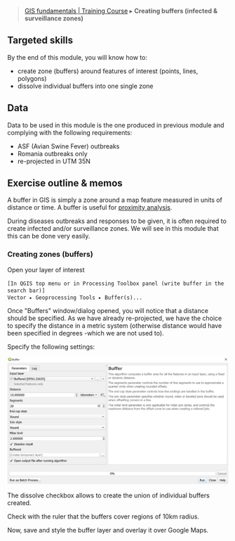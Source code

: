 > [GIS fundamentals | Training Course](agenda.md) ▸ **Creating buffers (infected & surveillance zones)**

## Targeted skills
By the end of this module, you will know how to:
* create zone (buffers) around features of interest (points, lines, polygons)
* dissolve individual buffers into one single zone

## Data
Data to be used in this module is the one produced in previous module and complying with the following requirements:
* ASF (Avian Swine Fever) outbreaks
* Romania outbreaks only
* re-projected in UTM 35N

## Exercise outline & memos

A buffer in GIS is simply a zone around a map feature measured in units of distance or time. A buffer is useful for [proximity analysis](https://en.wikipedia.org/wiki/Proximity_analysis).

During diseases outbreaks and responses to be given, it is often required to create infected and/or surveillance zones. We will see in this module that this can be done very easily.

### Creating zones (buffers)

Open your layer of interest 

```
[In QGIS top menu or in Processing Toolbox panel (write buffer in the search bar)] 
Vector ▸ Geoprocessing Tools ▸ Buffer(s)...
```

Once "Buffers" window/dialog opened, you will notice that a distance should be specified. As we have already re-projected, we have the choice to specify the distance in a metric system (otherwise distance would have been specified in degrees -which we are not used to).

Specify the following settings:

![Buffers](img/buffers.png)

The dissolve checkbox allows to create the union of individual buffers created.

Check with the ruler that the buffers cover regions of 10km radius.

Now, save and style the buffer layer and overlay it over Google Maps.


